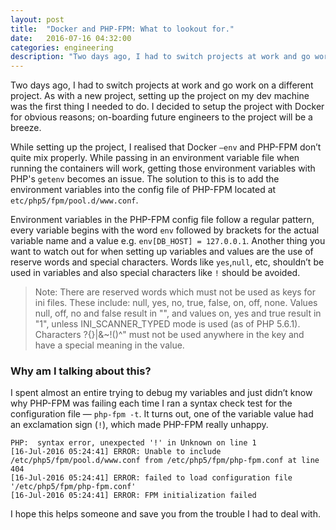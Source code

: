 ```yaml
---
layout: post
title:  "Docker and PHP-FPM: What to lookout for."
date:   2016-07-16 04:32:00
categories: engineering
description: "Two days ago, I had to switch projects at work and go work on a different project. As with a new project, setting up the project on my dev machine was the first thing I needed to do."
---
```


Two days ago, I had to switch projects at work and go work on a different project. As with a new project, setting up the project on my dev machine was the first thing I needed to do. I decided to setup the project with Docker for obvious reasons; on-boarding future engineers to the project will be a breeze.

While setting up the project, I realised that Docker `—env` and PHP-FPM don’t quite mix properly. While passing in an environment variable file when running the containers will work, getting those environment variables with PHP's `getenv` becomes an issue. The solution to this is to add the environment variables into the config file of PHP-FPM located at `etc/php5/fpm/pool.d/www.conf`.

Environment variables in the PHP-FPM config file follow a regular pattern, every variable begins with the word `env` followed by brackets for the actual variable name and a value e.g. `env[DB_HOST] = 127.0.0.1`. Another thing you want to watch out for when setting up variables and values are the use of reserve words and special characters. Words like `yes`,`null`, etc, shouldn’t be used in variables and also special characters like `!` should be avoided.

>Note: There are reserved words which must not be used as keys for ini files. These include: null, yes, no, true, false, on, off, none. Values null, off, no and false result in "", and values on, yes and true result in "1", unless INI_SCANNER_TYPED mode is used (as of PHP 5.6.1). Characters ?{}|&~!()^" must not be used anywhere in the key and have a special meaning in the value.

### Why am I talking about this?
I spent almost an entire trying to debug my variables and just didn’t know why PHP-FPM was failing each time I ran a syntax check test for the configuration file &mdash; `php-fpm -t`. It turns out, one of the variable value had an exclamation sign (`!`), which made PHP-FPM really unhappy.

```
PHP:  syntax error, unexpected '!' in Unknown on line 1
[16-Jul-2016 05:24:41] ERROR: Unable to include /etc/php5/fpm/pool.d/www.conf from /etc/php5/fpm/php-fpm.conf at line 404
[16-Jul-2016 05:24:41] ERROR: failed to load configuration file '/etc/php5/fpm/php-fpm.conf'
[16-Jul-2016 05:24:41] ERROR: FPM initialization failed
```

I hope this helps someone and save you from the trouble I had to deal with.